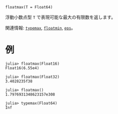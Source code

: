 ```
floatmax(T = Float64)
```

浮動小数点型 `T` で表現可能な最大の有限数を返します。

関連情報: [`typemax`](@ref), [`floatmin`](@ref), [`eps`](@ref)。

# 例

```jldoctest
julia> floatmax(Float16)
Float16(6.55e4)

julia> floatmax(Float32)
3.4028235f38

julia> floatmax()
1.7976931348623157e308

julia> typemax(Float64)
Inf
```
